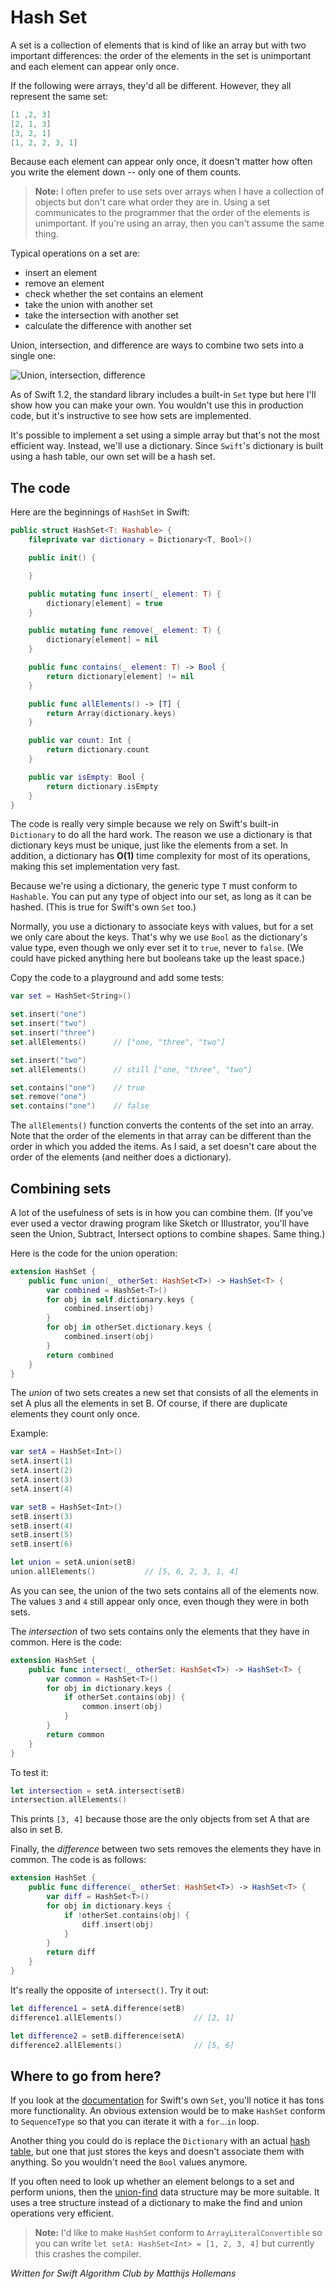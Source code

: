 # Hash Set

A set is a collection of elements that is kind of like an array but with two important differences: the order of the elements in the set is unimportant and each element can appear only once.

If the following were arrays, they'd all be different. However, they all represent the same set:

```swift
[1 ,2, 3]
[2, 1, 3]
[3, 2, 1]
[1, 2, 2, 3, 1]
```

Because each element can appear only once, it doesn't matter how often you write the element down -- only one of them counts.

> **Note:** I often prefer to use sets over arrays when I have a collection of objects but don't care what order they are in. Using a set communicates to the programmer that the order of the elements is unimportant. If you're using an array, then you can't assume the same thing.

Typical operations on a set are:

- insert an element
- remove an element
- check whether the set contains an element
- take the union with another set
- take the intersection with another set
- calculate the difference with another set

Union, intersection, and difference are ways to combine two sets into a single one:

![Union, intersection, difference](Images/CombineSets.png)

As of Swift 1.2, the standard library includes a built-in `Set` type but here I'll show how you can make your own. You wouldn't use this in production code, but it's instructive to see how sets are implemented.

It's possible to implement a set using a simple array but that's not the most efficient way. Instead, we'll use a dictionary. Since `Swift`'s dictionary is built using a hash table, our own set will be a hash set.

## The code

Here are the beginnings of `HashSet` in Swift:

```swift
public struct HashSet<T: Hashable> {
    fileprivate var dictionary = Dictionary<T, Bool>()

    public init() {

    }

    public mutating func insert(_ element: T) {
        dictionary[element] = true
    }

    public mutating func remove(_ element: T) {
        dictionary[element] = nil
    }

    public func contains(_ element: T) -> Bool {
        return dictionary[element] != nil
    }

    public func allElements() -> [T] {
        return Array(dictionary.keys)
    }

    public var count: Int {
        return dictionary.count
    }

    public var isEmpty: Bool {
        return dictionary.isEmpty
    }
}
```

The code is really very simple because we rely on Swift's built-in `Dictionary` to do all the hard work. The reason we use a dictionary is that dictionary keys must be unique, just like the elements from a set. In addition, a dictionary has **O(1)** time complexity for most of its operations, making this set implementation very fast.

Because we're using a dictionary, the generic type `T` must conform to `Hashable`. You can put any type of object into our set, as long as it can be hashed. (This is true for Swift's own `Set` too.)

Normally, you use a dictionary to associate keys with values, but for a set we only care about the keys. That's why we use `Bool` as the dictionary's value type, even though we only ever set it to `true`, never to `false`. (We could have picked anything here but booleans take up the least space.)

Copy the code to a playground and add some tests:

```swift
var set = HashSet<String>()

set.insert("one")
set.insert("two")
set.insert("three")
set.allElements()      // ["one, "three", "two"]

set.insert("two")
set.allElements()      // still ["one, "three", "two"]

set.contains("one")    // true
set.remove("one")
set.contains("one")    // false
```

The `allElements()` function converts the contents of the set into an array. Note that the order of the elements in that array can be different than the order in which you added the items. As I said, a set doesn't care about the order of the elements (and neither does a dictionary).


## Combining sets

A lot of the usefulness of sets is in how you can combine them. (If you've ever used a vector drawing program like Sketch or Illustrator, you'll have seen the Union, Subtract, Intersect options to combine shapes. Same thing.)

Here is the code for the union operation:

```swift
extension HashSet {
    public func union(_ otherSet: HashSet<T>) -> HashSet<T> {
        var combined = HashSet<T>()
        for obj in self.dictionary.keys {
            combined.insert(obj)
        }
        for obj in otherSet.dictionary.keys {
            combined.insert(obj)
        }
        return combined
    }
}
```

The *union* of two sets creates a new set that consists of all the elements in set A plus all the elements in set B. Of course, if there are duplicate elements they count only once.

Example:

```swift
var setA = HashSet<Int>()
setA.insert(1)
setA.insert(2)
setA.insert(3)
setA.insert(4)

var setB = HashSet<Int>()
setB.insert(3)
setB.insert(4)
setB.insert(5)
setB.insert(6)

let union = setA.union(setB)
union.allElements()           // [5, 6, 2, 3, 1, 4]
```

As you can see, the union of the two sets contains all of the elements now. The values `3` and `4` still appear only once, even though they were in both sets.

The *intersection* of two sets contains only the elements that they have in common. Here is the code:

```swift
extension HashSet {
    public func intersect(_ otherSet: HashSet<T>) -> HashSet<T> {
        var common = HashSet<T>()
        for obj in dictionary.keys {
            if otherSet.contains(obj) {
                common.insert(obj)
            }
        }
        return common
    }
}
```

To test it:

```swift
let intersection = setA.intersect(setB)
intersection.allElements()
```

This prints `[3, 4]` because those are the only objects from set A that are also in set B.

Finally, the *difference* between two sets removes the elements they have in common. The code is as follows:

```swift
extension HashSet {
    public func difference(_ otherSet: HashSet<T>) -> HashSet<T> {
        var diff = HashSet<T>()
        for obj in dictionary.keys {
            if !otherSet.contains(obj) {
                diff.insert(obj)
            }
        }
        return diff
    }
}
```

It's really the opposite of `intersect()`. Try it out:

```swift
let difference1 = setA.difference(setB)
difference1.allElements()                // [2, 1]

let difference2 = setB.difference(setA)
difference2.allElements()                // [5, 6]
```

## Where to go from here?

If you look at the [documentation](http://swiftdoc.org/v2.1/type/Set/) for Swift's own `Set`, you'll notice it has tons more functionality. An obvious extension would be to make `HashSet` conform to `SequenceType` so that you can iterate it with a `for`...`in` loop.

Another thing you could do is replace the `Dictionary` with an actual [hash table](../Hash%20Table), but one that just stores the keys and doesn't associate them with anything. So you wouldn't need the `Bool` values anymore.

If you often need to look up whether an element belongs to a set and perform unions, then the [union-find](../Union-Find/) data structure may be more suitable. It uses a tree structure instead of a dictionary to make the find and union operations very efficient.

> **Note:** I'd like to make `HashSet` conform to `ArrayLiteralConvertible` so you can write `let setA: HashSet<Int> = [1, 2, 3, 4]` but currently this crashes the compiler.

*Written for Swift Algorithm Club by Matthijs Hollemans*
